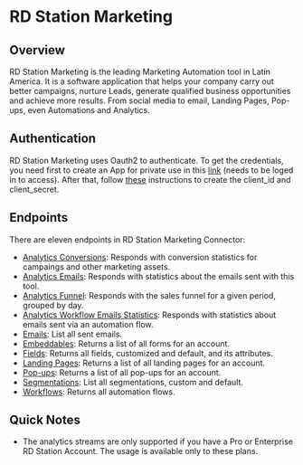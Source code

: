 # RD Station Marketing

## Overview

RD Station Marketing is the leading Marketing Automation tool in Latin America. It is a software
application that helps your company carry out better campaigns, nurture Leads, generate qualified
business opportunities and achieve more results. From social media to email, Landing Pages, Pop-ups,
even Automations and Analytics.

## Authentication

RD Station Marketing uses Oauth2 to authenticate. To get the credentials, you need first to create
an App for private use in this [link](https://appstore.rdstation.com/en/publisher) (needs to be
loged in to access). After that, follow
[these](https://developers.rdstation.com/reference/autenticacao?lng=en) instructions to create the
client_id and client_secret.

## Endpoints

There are eleven endpoints in RD Station Marketing Connector:

- [Analytics Conversions](https://developers.rdstation.com/reference/get_platform-analytics-conversions?lng=en):
  Responds with conversion statistics for campaings and other marketing assets.
- [Analytics Emails](https://developers.rdstation.com/reference/get_platform-analytics-emails?lng=en):
  Responds with statistics about the emails sent with this tool.
- [Analytics Funnel](https://developers.rdstation.com/reference/get_platform-analytics-funnel):
  Responds with the sales funnel for a given period, grouped by day.
- [Analytics Workflow Emails Statistics](https://developers.rdstation.com/reference/get_platform-analytics-workflow-emails):
  Responds with statistics about emails sent via an automation flow.
- [Emails](https://developers.rdstation.com/reference/get_platform-emails): List all sent emails.
- [Embeddables](https://developers.rdstation.com/reference/get_platform-embeddables): Returns a list
  of all forms for an account.
- [Fields](https://developers.rdstation.com/reference/get_platform-contacts-fields): Returns all
  fields, customized and default, and its attributes.
- [Landing Pages](https://developers.rdstation.com/reference/get_platform-landing-pages): Returns a
  list of all landing pages for an account.
- [Pop-ups](https://developers.rdstation.com/reference/get_platform-popups): Returns a list of all
  pop-ups for an account.
- [Segmentations](https://developers.rdstation.com/reference/get_platform-segmentations): List all
  segmentations, custom and default.
- [Workflows](https://developers.rdstation.com/reference/get_platform-workflows): Returns all
  automation flows.

## Quick Notes

- The analytics streams are only supported if you have a Pro or Enterprise RD Station Account. The
  usage is available only to these plans.
